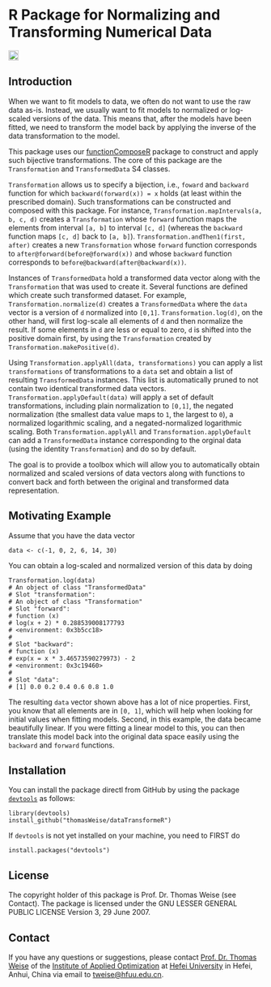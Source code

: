 # R Package for Normalizing and Transforming Numerical Data

[<img alt="Travis CI Build Status" src="https://img.shields.io/travis/thomasWeise/dataTransformeR/master.svg" height="20"/>](https://travis-ci.org/thomasWeise/dataTransformeR/)

## Introduction

When we want to fit models to data, we often do not want to use the raw data as-is.
Instead, we usually want to fit models to normalized or log-scaled versions of the
data. This means that, after the models have been fitted, we need to transform the
model back by applying the inverse of the data transformation to the model.

This package uses our [functionComposeR](http://www.github.com/thomasWeise/functionComposeR) package to construct and apply such bijective transformations. The core of this
package are the `Transformation` and `TransformedData` S4 classes.

`Transformation` allows us to specify a bijection, i.e., `foward` and `backward`
function for which `backward(forward(x)) = x` holds (at least within the prescribed
domain). Such transformations can be constructed and composed with this package.
For instance, `Transformation.mapIntervals(a, b, c, d)` creates a `Transformation`
whose `forward` function maps the elements from interval `[a, b]` to interval
`[c, d]` (whereas the `backward` function maps `[c, d]` back to `[a, b]`).
`Transformation.andThen1(first, after)` creates a new `Transformation` whose
`forward` function corresponds to `after@forward(before@forward(x))` and whose
`backward` function corresponds to `before@backward(after@backward(x))`.

Instances of `TransformedData` hold a transformed data vector along with the
`Transformation` that was used to create it. Several functions are defined
which create such transformed dataset. For example, `Transformation.normalize(d)`
creates a `TransformedData` where the `data` vector is a version of `d` normalized
into `[0,1]`. `Transformation.log(d)`, on the other hand, will first log-scale all
elements of `d` and then normalize the result. If some elements in `d` are less or
equal to zero, `d` is shifted into the positive domain first, by using the
`Transformation` created by `Transformation.makePositive(d)`.

Using `Transformation.applyAll(data, transformations)` you can apply a list
`transformations` of transformations to a `data` set and obtain a list of
resulting `TransformedData` instances. This list is automatically pruned to
not contain two identical transformed data vectors.
`Transformation.applyDefault(data)` will apply a set of default transformations,
including plain normalization to `[0,1]`, the negated normalization (the smallest
data value maps to `1`, the largest to `0`), a normalized logarithmic scaling, and
a negated-normalized logarithmic scaling. Both `Transformation.applyAll` and
`Transformation.applyDefault` can add a `TransformedData` instance corresponding
to the orginal data (using the identity `Transformation`) and do so by default.

The goal is to provide a toolbox which will allow you to automatically obtain
normalized and scaled versions of data vectors along with functions to convert
back and forth between the original and transformed data representation.

## Motivating Example

Assume that you have the data vector

    data <- c(-1, 0, 2, 6, 14, 30)

You can obtain a log-scaled and normalized version of this data by doing
    
    Transformation.log(data)
    # An object of class "TransformedData"
    # Slot "transformation":
    # An object of class "Transformation"
    # Slot "forward":
    # function (x)
    # log(x + 2) * 0.288539008177793
    # <environment: 0x3b5cc18>
    #
    # Slot "backward":
    # function (x)
    # exp(x = x * 3.46573590279973) - 2
    # <environment: 0x3c19460>
    #
    # Slot "data":
    # [1] 0.0 0.2 0.4 0.6 0.8 1.0

The resulting `data` vector shown above has a lot of nice properties.
First, you know that all elements are in `[0, 1]`, which will help when looking for
initial values when fitting models. Second, in this example, the data became beautifully
linear. If you were fitting a linear model to this, you can then translate this model
back into the original data space easily using the `backward` and `forward` functions.
    
## Installation

You can install the package directl from GitHub by using the package
[`devtools`](http://cran.r-project.org/web/packages/devtools/index.html) as
follows:

    library(devtools)
    install_github("thomasWeise/dataTransformeR")

If `devtools` is not yet installed on your machine, you need to FIRST do

    install.packages("devtools")
    
## License

The copyright holder of this package is Prof. Dr. Thomas Weise (see Contact).
The package is licensed under the  GNU LESSER GENERAL PUBLIC LICENSE Version 3, 29 June 2007.
    
## Contact

If you have any questions or suggestions, please contact
[Prof. Dr. Thomas Weise](http://iao.hfuu.edu.cn/team/director) of the
[Institute of Applied Optimization](http://iao.hfuu.edu.cn/) at
[Hefei University](http://www.hfuu.edu.cn) in
Hefei, Anhui, China via
email to [tweise@hfuu.edu.cn](mailto:tweise@hfuu.edu.cn).